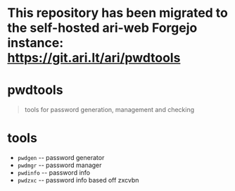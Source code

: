 # This repository has been migrated to the self-hosted ari-web Forgejo instance: <https://git.ari.lt/ari/pwdtools>
# pwdtools

> tools for password generation, management and checking

# tools

-   `pwdgen` -- password generator
-   `pwdmgr` -- password manager
-   `pwdinfo` -- password info
-   `pwdzxc` -- password info based off zxcvbn
